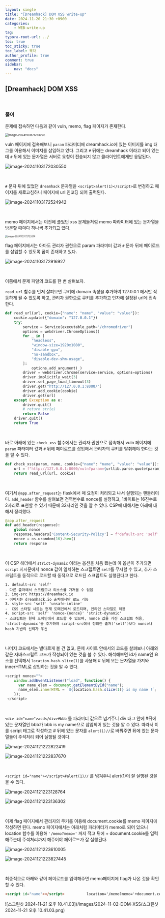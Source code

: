 ```yaml
---
layout: single
title: "[Dreamhack] DOM XSS write-up"
date: 2024-11-20 21:30 +0900
categories: 
    - WEB-write-up
tag:
typora-root-url: ../
toc: true
toc_sticky: true
toc_label: 목차
author_profile: true
comment: true
sidebar:
    nav: "docs"
---
```


## [Dreamhack] DOM XSS

<br>

### 풀이

문제에 접속하면 다음과 같이 vuln, memo, flag 페이지가 존재한다.  

<img src="/images/2024-11-02-DOM-XSS/image-20241103171753298.png" alt="image-20241103171753298" style="zoom: 67%;" />

<br>

vuln 페이지에 접속해보니 `param` 파라미터에 dreamhack.io에 있는 이미지를 img 태그를 이용해서 이미지를 삽입하고 있다. 그리고 `#` 뒤에는 dreamhack 이라고 되어 있는데 `#` 뒤에 있는 문자열은 서버로 요청이 전송되지 않고 클라이언트에게만 응답된다.

![image-20241103172030550](/images/2024-11-02-DOM-XSS/image-20241103172030550.png)

<br>

`#` 문자 뒤에 있었던 `dreamhack` 문자열을 `<script>alert(1)</script>`로 변경하고 페이지를 새로고침하니 페이지에 url 인코딩 되어 출력된다.

![image-20241103172524942](/images/2024-11-02-DOM-XSS/image-20241103172524942.png)

<br>

memo 페이지에서는 이전에 풀었던 xss 문제들처럼 memo 파라미터에 있는 문자열을 방문할 때마다 하나씩 추가되고 있다.

<img src="/images/2024-11-02-DOM-XSS/image-20241103172722014.png" alt="image-20241103172722014" style="zoom:50%;" />

<br>

flag 페이지에서는 아마도 관리자 권한으로 param 파라미터 값과  `#` 문자 뒤에 페이로드를 삽입할 수 있도록 폼이 존재하고 있다. 

![image-20241103172916927](/images/2024-11-02-DOM-XSS/image-20241103172916927.png)

<br>

이쯤에서 문제 파일의 코드를 한 번 살펴보자.  

`read_url` 함수를 먼저 살펴보면 쿠키에 domain 속성을 추가하여 127.0.0.1 에서만 작동하게 될 수 있도록 하고, 관리자 권한으로 쿠키를 추가하고 인자에 설정된 url에 접속한다. 

```python
def read_url(url, cookie={"name": "name", "value": "value"}):
    cookie.update({"domain": "127.0.0.1"})
    try:
        service = Service(executable_path="/chromedriver")
        options = webdriver.ChromeOptions()
        for _ in [
            "headless",
            "window-size=1920x1080",
            "disable-gpu",
            "no-sandbox",
            "disable-dev-shm-usage",
        ]:
            options.add_argument(_)
        driver = webdriver.Chrome(service=service, options=options)
        driver.implicitly_wait(3)
        driver.set_page_load_timeout(3)
        driver.get("http://127.0.0.1:8000/")
        driver.add_cookie(cookie)
        driver.get(url)
    except Exception as e:
        driver.quit()
        # return str(e)
        return False
    driver.quit()
    return True
```

<br>

바로 아래에 있는 `check_xss` 함수에서는 관리자 권한으로 접속해서 vuln 페이지에 `param` 파라미터 값과 `#` 뒤에 페이로드를 삽입해서 관리자의 쿠키를 탈취해야 한다는 것을 알 수 있다. 

```python
def check_xss(param, name, cookie={"name": "name", "value": "value"}):
    url = f"http://127.0.0.1:8000/vuln?param={urllib.parse.quote(param)}#{name}"
    return read_url(url, cookie)
```

<br>

여기서 `@app.after_request`는 flask에서 매 요청이 처리되고 나서 실행되는 핸들러이다. `add_header` 함수를 살펴보면 전역변수로 nonce를 설정하고, 1바이트는 16진수로 2자리로 표현할 수 있기 때문에 32자리인 것을 알 수 있다. CSP에 대해서는 아래에 대해서 정리했다.

```python
@app.after_request
def add_header(response):
    global nonce
    response.headers['Content-Security-Policy'] = f"default-src 'self'; img-src https://dreamhack.io; style-src 'self' 'unsafe-inline'; script-src 'self' 'nonce-{nonce}' 'strict-dynamic'"
    nonce = os.urandom(16).hex()
    return response
```

<br>

이 CSP 헤더에서 `strict-dynamic` 이라는 옵션을 처음 봤는데 이 옵션이 추가되면 `script` 지시문에서 nonce 값이 일치하는 스크립트면 `self`를 무시할 수 있고, 추가 스크립트를 동적으로 로드할 때 동적으로 로드된 스크립트도 실행된다고 한다.

```text
1. default-src 'self'
- 다른 출처에서 스크립트나 리소스를 가져올 수 없음
2. img-src https://dreamhack.io
- 이미지는 dreamhack.io 출처에서만 로드 가능 
3. style-src 'self' 'unsafe-inline'
-  CSS 스타일 시트는 현재 도메인에서 로드되며, 인라인 스타일도 허용
4. script-src 'self' 'nonce-{nonce}' 'strict-dynamic'
- 스크립트는 현재 도메인에서 로드할 수 있으며, nonce 값을 가진 스크립트 허용,  'strict-dynamic'을 추가하여 script-src에서 정의한 출처('self')보다 nonce나 hash 기반의 신뢰가 우선
```

<br>

나머지 코드에서는 별다르게 볼 건 없고, 문제 사이트 안에서의 코드를 살펴보니 아래와 같은 자바스크립트 코드가 작성되어 있는 것을 볼 수 있다. 해석해보면 id가 name인 요소를 선택해서 `location.hash.slice(1)`를 사용해 # 뒤에 오는 문자열을 가져와 innerHTML로 삽입하는 것을 알 수 있다.

```javascript
<script nonce="">
    window.addEventListener("load", function() {
      var name_elem = document.getElementById("name");
      name_elem.innerHTML = `${location.hash.slice(1)} is my name !`;
    });
 </script>
```

<br>

 `<div id="name">asd</div>#bbb` 를 파라미터 값으로 넘겨주니 div 태그 안에 #뒤에 있는 문자열인 bbb가 bbb is my name으로 삽입되어 있는 것을 알 수 있다. 따라서 이를 script 태그로 작성하고 # 뒤에 있는 문자를 `alert(1)//`로 바꿔주면 뒤에 있는 문자열들이 주석처리 되어 실행될 것이다.

![image-20241121222822419](/images/2024-11-02-DOM-XSS/image-20241121222822419.png)

![image-20241121222837670](/images/2024-11-02-DOM-XSS/image-20241121222837670.png)

<br>

`<script id="name"></script>#alert(1)//` 를 넘겨주니 alert(1)이 잘 실행된 것을 볼 수 있다.

![image-20241121223128764](/images/2024-11-02-DOM-XSS/image-20241121223128764.png)

![image-20241121223136302](/images/2024-11-02-DOM-XSS/image-20241121223136302.png)

<br>

이제 flag 페이지에서 관리자의 쿠키를 이용해 document.cookie를 memo 페이지에 작성하면 된다. memo 페이지에서는 아래처럼 파라미터가 memo로 되어 있으니 location 함수를 이용해 `'/memo?memo='` 까지 적고 뒤에 + document.cookie를 입력해주는데 주석처리까지 해주어야 페이로드가 잘 실행된다.

![image-20241121223610005](/images/2024-11-02-DOM-XSS/image-20241121223610005.png)

![image-20241121223827445](/images/2024-11-02-DOM-XSS/image-20241121223827445.png)

<br>

최종적으로 아래와 같이 페이로드를 입력해주면 memo페이지에 flag가 나온 것을 확인할 수 있다.

```html
<script id="name"></script>          location='/memo?memo='+document.cookie//
```

![스크린샷 2024-11-21 오후 10.41.03](/images/2024-11-02-DOM-XSS/스크린샷 2024-11-21 오후 10.41.03.png)

